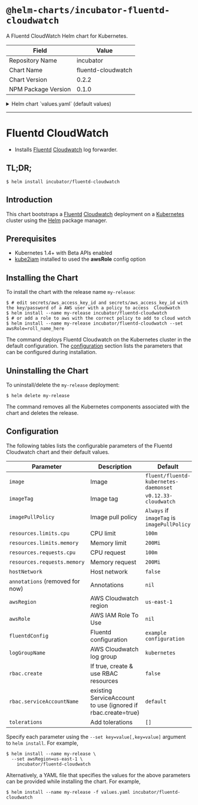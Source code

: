 # `@helm-charts/incubator-fluentd-cloudwatch`

A Fluentd CloudWatch Helm chart for Kubernetes.

| Field               | Value              |
| ------------------- | ------------------ |
| Repository Name     | incubator          |
| Chart Name          | fluentd-cloudwatch |
| Chart Version       | 0.2.2              |
| NPM Package Version | 0.1.0              |

<details>

<summary>Helm chart `values.yaml` (default values)</summary>

```yaml
image: fluent/fluentd-kubernetes-daemonset
imageTag: v0.12.33-cloudwatch

## Specify an imagePullPolicy (Required)
## It's recommended to change this to 'Always' if the image tag is 'latest'
## ref: http://kubernetes.io/docs/user-guide/images/#updating-images
imagePullPolicy: IfNotPresent

## Configure resource requests and limits
## ref: http://kubernetes.io/docs/user-guide/compute-resources/
##
resources:
  limits:
    cpu: 100m
    memory: 200Mi
  requests:
    cpu: 100m
    memory: 200Mi

# hostNetwork: false

## Add tolerations if specified
tolerations: []
#   - key: node-role.kubernetes.io/master
#     operator: Exists
#     effect: NoSchedule

annotations: {}

awsRegion: us-east-1
awsRole:
logGroupName: kubernetes

rbac:
  ## If true, create and use RBAC resources
  create: false

  ## Ignored if rbac.create is true
  serviceAccountName: default

fluentdConfig: |
  <match fluent.**>
    type null
  </match>

  <source>
    type tail
    path /var/log/containers/*.log
    pos_file /var/log/fluentd-containers.log.pos
    time_format %Y-%m-%dT%H:%M:%S.%NZ
    tag kubernetes.*
    format json
    read_from_head true
  </source>

  <source>
    type tail
    format /^(?<time>[^ ]* [^ ,]*)[^\[]*\[[^\]]*\]\[(?<severity>[^ \]]*) *\] (?<message>.*)$/
    time_format %Y-%m-%d %H:%M:%S
    path /var/log/salt/minion
    pos_file /var/log/fluentd-salt.pos
    tag salt
  </source>

  <source>
    type tail
    format syslog
    path /var/log/startupscript.log
    pos_file /var/log/fluentd-startupscript.log.pos
    tag startupscript
  </source>

  <source>
    type tail
    format /^time="(?<time>[^)]*)" level=(?<severity>[^ ]*) msg="(?<message>[^"]*)"( err="(?<error>[^"]*)")?( statusCode=($<status_code>\d+))?/
    path /var/log/docker.log
    pos_file /var/log/fluentd-docker.log.pos
    tag docker
  </source>

  <source>
    type tail
    format none
    path /var/log/etcd.log
    pos_file /var/log/fluentd-etcd.log.pos
    tag etcd
  </source>

  <source>
    type tail
    format kubernetes
    multiline_flush_interval 5s
    path /var/log/kubelet.log
    pos_file /var/log/fluentd-kubelet.log.pos
    tag kubelet
  </source>

  <source>
    type tail
    format kubernetes
    multiline_flush_interval 5s
    path /var/log/kube-proxy.log
    pos_file /var/log/fluentd-kube-proxy.log.pos
    tag kube-proxy
  </source>

  <source>
    type tail
    format kubernetes
    multiline_flush_interval 5s
    path /var/log/kube-apiserver.log
    pos_file /var/log/fluentd-kube-apiserver.log.pos
    tag kube-apiserver
  </source>

  <source>
    type tail
    format kubernetes
    multiline_flush_interval 5s
    path /var/log/kube-controller-manager.log
    pos_file /var/log/fluentd-kube-controller-manager.log.pos
    tag kube-controller-manager
  </source>

  <source>
    type tail
    format kubernetes
    multiline_flush_interval 5s
    path /var/log/kube-scheduler.log
    pos_file /var/log/fluentd-kube-scheduler.log.pos
    tag kube-scheduler
  </source>

  <source>
    type tail
    format kubernetes
    multiline_flush_interval 5s
    path /var/log/rescheduler.log
    pos_file /var/log/fluentd-rescheduler.log.pos
    tag rescheduler
  </source>

  <source>
    type tail
    format kubernetes
    multiline_flush_interval 5s
    path /var/log/glbc.log
    pos_file /var/log/fluentd-glbc.log.pos
    tag glbc
  </source>

  <source>
    type tail
    format kubernetes
    multiline_flush_interval 5s
    path /var/log/cluster-autoscaler.log
    pos_file /var/log/fluentd-cluster-autoscaler.log.pos
    tag cluster-autoscaler
  </source>

  <filter kubernetes.**>
    type kubernetes_metadata
  </filter>

  <match **>
    type cloudwatch_logs
    log_group_name "#{ENV['LOG_GROUP_NAME']}"
    auto_create_stream true
    use_tag_as_stream true
  </match>
```

</details>

---

# Fluentd CloudWatch

- Installs [Fluentd](https://www.fluentd.org/) [Cloudwatch](https://aws.amazon.com/cloudwatch/) log forwarder.

## TL;DR;

```console
$ helm install incubator/fluentd-cloudwatch
```

## Introduction

This chart bootstraps a [Fluentd](https://www.fluentd.org/) [Cloudwatch](https://aws.amazon.com/cloudwatch/) deployment on a [Kubernetes](http://kubernetes.io) cluster using the [Helm](https://helm.sh) package manager.

## Prerequisites

- Kubernetes 1.4+ with Beta APIs enabled
- [kube2iam](../../stable/kube2iam) installed to used the **awsRole** config option

## Installing the Chart

To install the chart with the release name `my-release`:

```console
$ # edit secrets/aws_access_key_id and secrets/aws_access_key_id with the key/password of a AWS user with a policy to access  Cloudwatch
$ helm install --name my-release incubator/fluentd-cloudwatch
$ # or add a role to aws with the correct policy to add to cloud watch
$ helm install --name my-release incubator/fluentd-cloudwatch --set awsRole=roll_name_here
```

The command deploys Fluentd Cloudwatch on the Kubernetes cluster in the default configuration. The [configuration](#configuration) section lists the parameters that can be configured during installation.

## Uninstalling the Chart

To uninstall/delete the `my-release` deployment:

```console
$ helm delete my-release
```

The command removes all the Kubernetes components associated with the chart and deletes the release.

## Configuration

The following tables lists the configurable parameters of the Fluentd Cloudwatch chart and their default values.

| Parameter                       | Description                                                  | Default                                     |
| ------------------------------- | ------------------------------------------------------------ | ------------------------------------------- |
| `image`                         | Image                                                        | `fluent/fluentd-kubernetes-daemonset`       |
| `imageTag`                      | Image tag                                                    | `v0.12.33-cloudwatch`                       |
| `imagePullPolicy`               | Image pull policy                                            | `Always` if `imageTag` is `imagePullPolicy` |
| `resources.limits.cpu`          | CPU limit                                                    | `100m`                                      |
| `resources.limits.memory`       | Memory limit                                                 | `200Mi`                                     |
| `resources.requests.cpu`        | CPU request                                                  | `100m`                                      |
| `resources.requests.memory`     | Memory request                                               | `200Mi`                                     |
| `hostNetwork`                   | Host network                                                 | `false`                                     |
| `annotations` (removed for now) | Annotations                                                  | `nil`                                       |
| `awsRegion`                     | AWS Cloudwatch region                                        | `us-east-1`                                 |
| `awsRole`                       | AWS IAM Role To Use                                          | `nil`                                       |
| `fluentdConfig`                 | Fluentd configuration                                        | `example configuration`                     |
| `logGroupName`                  | AWS Cloudwatch log group                                     | `kubernetes`                                |
| `rbac.create`                   | If true, create & use RBAC resources                         | `false`                                     |
| `rbac.serviceAccountName`       | existing ServiceAccount to use (ignored if rbac.create=true) | `default`                                   |
| `tolerations`                   | Add tolerations                                              | `[]`                                        |

Specify each parameter using the `--set key=value[,key=value]` argument to `helm install`. For example,

```console
$ helm install --name my-release \
  --set awsRegion=us-east-1 \
    incubator/fluentd-cloudwatch
```

Alternatively, a YAML file that specifies the values for the above parameters can be provided while installing the chart. For example,

```console
$ helm install --name my-release -f values.yaml incubator/fluentd-cloudwatch
```
